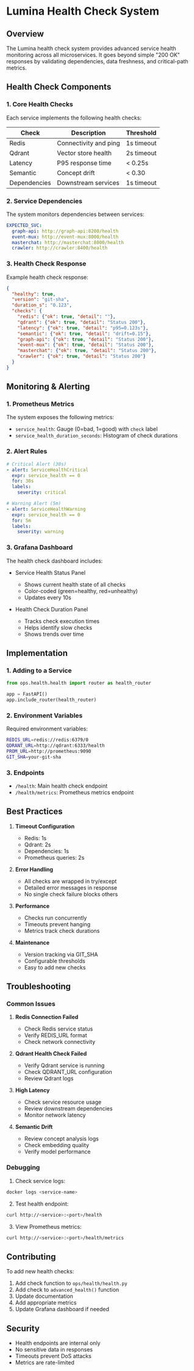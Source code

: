 # Lumina Health Check System

## Overview

The Lumina health check system provides advanced service health monitoring across all microservices. It goes beyond simple "200 OK" responses by validating dependencies, data freshness, and critical-path metrics.

## Health Check Components

### 1. Core Health Checks

Each service implements the following health checks:

| Check | Description | Threshold |
|-------|-------------|-----------|
| Redis | Connectivity and ping | 1s timeout |
| Qdrant | Vector store health | 2s timeout |
| Latency | P95 response time | < 0.25s |
| Semantic | Concept drift | < 0.30 |
| Dependencies | Downstream services | 1s timeout |

### 2. Service Dependencies

The system monitors dependencies between services:

```yaml
EXPECTED_SVC:
  graph-api: http://graph-api:8200/health
  event-mux: http://event-mux:8000/health
  masterchat: http://masterchat:8000/health
  crawler: http://crawler:8400/health
```

### 3. Health Check Response

Example health check response:

```json
{
  "healthy": true,
  "version": "git-sha",
  "duration_s": "0.123",
  "checks": {
    "redis": {"ok": true, "detail": ""},
    "qdrant": {"ok": true, "detail": "Status 200"},
    "latency": {"ok": true, "detail": "p95=0.123s"},
    "semantic": {"ok": true, "detail": "drift=0.15"},
    "graph-api": {"ok": true, "detail": "Status 200"},
    "event-mux": {"ok": true, "detail": "Status 200"},
    "masterchat": {"ok": true, "detail": "Status 200"},
    "crawler": {"ok": true, "detail": "Status 200"}
  }
}
```

## Monitoring & Alerting

### 1. Prometheus Metrics

The system exposes the following metrics:

- `service_health`: Gauge (0=bad, 1=good) with `check` label
- `service_health_duration_seconds`: Histogram of check durations

### 2. Alert Rules

```yaml
# Critical Alert (30s)
- alert: ServiceHealthCritical
  expr: service_health == 0
  for: 30s
  labels:
    severity: critical

# Warning Alert (5m)
- alert: ServiceHealthWarning
  expr: service_health == 0
  for: 5m
  labels:
    severity: warning
```

### 3. Grafana Dashboard

The health check dashboard includes:

- Service Health Status Panel
  - Shows current health state of all checks
  - Color-coded (green=healthy, red=unhealthy)
  - Updates every 10s

- Health Check Duration Panel
  - Tracks check execution times
  - Helps identify slow checks
  - Shows trends over time

## Implementation

### 1. Adding to a Service

```python
from ops.health.health import router as health_router

app = FastAPI()
app.include_router(health_router)
```

### 2. Environment Variables

Required environment variables:

```bash
REDIS_URL=redis://redis:6379/0
QDRANT_URL=http://qdrant:6333/health
PROM_URL=http://prometheus:9090
GIT_SHA=your-git-sha
```

### 3. Endpoints

- `/health`: Main health check endpoint
- `/health/metrics`: Prometheus metrics endpoint

## Best Practices

1. **Timeout Configuration**
   - Redis: 1s
   - Qdrant: 2s
   - Dependencies: 1s
   - Prometheus queries: 2s

2. **Error Handling**
   - All checks are wrapped in try/except
   - Detailed error messages in response
   - No single check failure blocks others

3. **Performance**
   - Checks run concurrently
   - Timeouts prevent hanging
   - Metrics track check durations

4. **Maintenance**
   - Version tracking via GIT_SHA
   - Configurable thresholds
   - Easy to add new checks

## Troubleshooting

### Common Issues

1. **Redis Connection Failed**
   - Check Redis service status
   - Verify REDIS_URL format
   - Check network connectivity

2. **Qdrant Health Check Failed**
   - Verify Qdrant service is running
   - Check QDRANT_URL configuration
   - Review Qdrant logs

3. **High Latency**
   - Check service resource usage
   - Review downstream dependencies
   - Monitor network latency

4. **Semantic Drift**
   - Review concept analysis logs
   - Check embedding quality
   - Verify model performance

### Debugging

1. Check service logs:
```bash
docker logs <service-name>
```

2. Test health endpoint:
```bash
curl http://<service>:<port>/health
```

3. View Prometheus metrics:
```bash
curl http://<service>:<port>/health/metrics
```

## Contributing

To add new health checks:

1. Add check function to `ops/health/health.py`
2. Add check to `advanced_health()` function
3. Update documentation
4. Add appropriate metrics
5. Update Grafana dashboard if needed

## Security

- Health endpoints are internal only
- No sensitive data in responses
- Timeouts prevent DoS attacks
- Metrics are rate-limited 